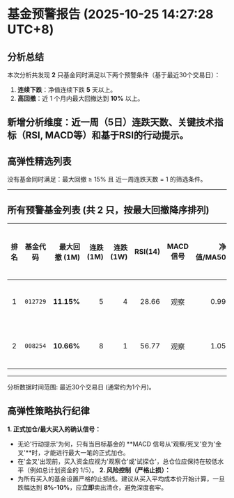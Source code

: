 # 基金预警报告 (2025-10-25 14:27:28 UTC+8)

## 分析总结

本次分析共发现 **2** 只基金同时满足以下两个预警条件（基于最近30个交易日）：
1. **连续下跌**：净值连续下跌 **5** 天以上。
2. **高回撤**：近 1 个月内最大回撤达到 **10%** 以上。

**新增分析维度：近一周（5日）连跌天数、关键技术指标（RSI, MACD等）和基于RSI的行动提示。**
---
## **高弹性精选列表**

没有基金同时满足：最大回撤 $\ge$ 15% 且 近一周连跌天数 = 1 的筛选条件。


---

## 所有预警基金列表 (共 2 只，按最大回撤降序排列)

| 排名 | 基金代码 | 最大回撤 (1M) | 连跌 (1M) | 连跌 (1W) | RSI(14) | MACD信号 | 净值/MA50 | 布林带位置 |
| :---: | :---: | ---: | ---: | ---: | ---: | :---: | ---: | :---: |
| 1 | `012729` | **11.15%** | 5 | 4 | 28.66 | 观察 | 0.99 | 中轨下方 |
| 2 | `008254` | **10.66%** | 8 | 1 | 56.77 | 观察 | 1.05 | 中轨上方 |

---
分析数据时间范围: 最近30个交易日 (通常约为1个月)。

## **高弹性策略执行纪律**

**1. 正式加仓/最大买入的确认信号：**
   * 无论'行动提示'为何，只有当目标基金的 **MACD 信号从'观察/死叉'变为'金叉'**时，才能进行最大一笔的正式加仓。
   * 在'金叉'出现前，买入资金应视为'观察仓'或'试探仓'，总仓位应保持在较低水平（例如总计划资金的 1/5）。
**2. 风险控制（严格止损）：**
   * 为所有买入的基金设置严格的止损线。建议从买入平均成本价开始计算，一旦跌幅达到 **8%-10%**，应**立即**卖出清仓，避免深度套牢。
